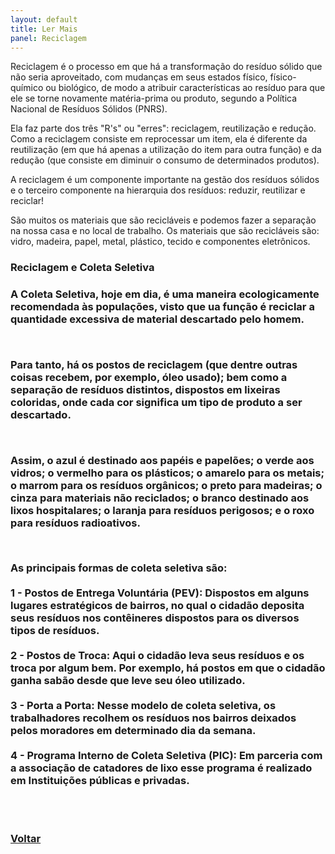 ```yaml
---
layout: default
title: Ler Mais
panel: Reciclagem
---
```


<p class="textoprincipal">Reciclagem é o processo em que há a transformação do resíduo sólido que não seria aproveitado, com mudanças em seus estados físico, físico-químico ou biológico, de modo a atribuir características ao resíduo para que ele se torne novamente matéria-prima ou produto, segundo a Política Nacional de Resíduos Sólidos (PNRS).</p>

<p class="textoprincipal">Ela faz parte dos três "R's" ou "erres": reciclagem, reutilização e redução. Como a reciclagem consiste em reprocessar um item, ela é diferente da reutilização (em que há apenas a utilização do item para outra função) e da redução (que consiste em diminuir o consumo de determinados produtos).</p>

<p class="textoprincipal">A reciclagem é um componente importante na gestão dos resíduos sólidos e o terceiro componente na hierarquia dos resíduos: reduzir, reutilizar e reciclar!</p>

<p class="textoprincipal">São muitos os materiais que são recicláveis e podemos fazer a separação na nossa casa e no local de trabalho. Os materiais que são recicláveis são: vidro, madeira, papel, metal, plástico, tecido e componentes eletrônicos.</p>

<h3><p class="tituloprincipal">Reciclagem e Coleta Seletiva</p><h3>

<p class="textoprincipal">A Coleta Seletiva, hoje em dia, é uma maneira ecologicamente recomendada às populações, visto que ua função é reciclar a quantidade excessiva de material descartado pelo homem.</p>

<br>

<p class="textoprincipal">Para tanto, há os postos de reciclagem (que dentre outras coisas recebem, por exemplo, óleo usado); bem como a separação de resíduos distintos, dispostos em lixeiras coloridas, onde cada cor significa um tipo de produto a ser descartado.</p>

<br>

<p class="textoprincipal">Assim, o azul é destinado aos papéis e papelões; o verde aos vidros; o vermelho para os plásticos; o amarelo para os metais; o marrom para os resíduos orgânicos; o preto para madeiras; o cinza para materiais não reciclados; o branco destinado aos lixos hospitalares; o laranja para resíduos perigosos; e o roxo para resíduos radioativos.</p>

<br>

<p class="textoprincipal">As principais formas de coleta seletiva são:
  <br><br>
  1 - Postos de Entrega Voluntária (PEV): Dispostos em alguns lugares estratégicos de bairros, no qual o cidadão deposita seus resíduos nos contêineres dispostos para os diversos tipos de resíduos.
  <br><br>
  2 - Postos de Troca: Aqui o cidadão leva seus resíduos e os troca por algum bem. Por exemplo, há postos em que o cidadão ganha sabão desde que leve seu óleo utilizado.
  <br><br>
  3 - Porta a Porta: Nesse modelo de coleta seletiva, os trabalhadores recolhem os resíduos nos bairros deixados pelos moradores em determinado dia da semana.
  <br><br>
  4 - Programa Interno de Coleta Seletiva (PIC): Em parceria com a associação de catadores de lixo esse programa é realizado em Instituições públicas e privadas.
</p>

<br><br>

<a href="{{ site.baseurl }}/" class="botao_2">Voltar</a>

<script src="script.js"></script>
